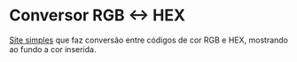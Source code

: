 # Conversor RGB <-> HEX

[Site simples](https://color-site-eveningstarsona.vercel.app/) que faz conversão entre códigos de cor RGB e HEX, mostrando ao fundo a cor inserida.
